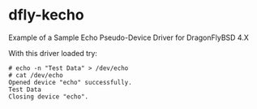 # dfly-kecho
Example of a Sample Echo Pseudo-Device Driver for DragonFlyBSD 4.X

With this driver loaded try:

```
# echo -n "Test Data" > /dev/echo
# cat /dev/echo
Opened device "echo" successfully.
Test Data
Closing device "echo".
```
